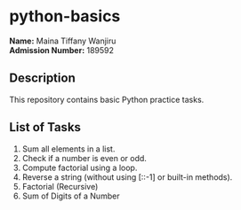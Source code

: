 # python-basics

**Name:** Maina Tiffany Wanjiru  
**Admission Number:** 189592  

## Description
This repository contains basic Python practice tasks.

## List of Tasks
1. Sum all elements in a list.
2. Check if a number is even or odd.
3. Compute factorial using a loop.
4. Reverse a string (without using [::-1] or built-in methods).
5. Factorial (Recursive)
6. Sum of Digits of a Number
